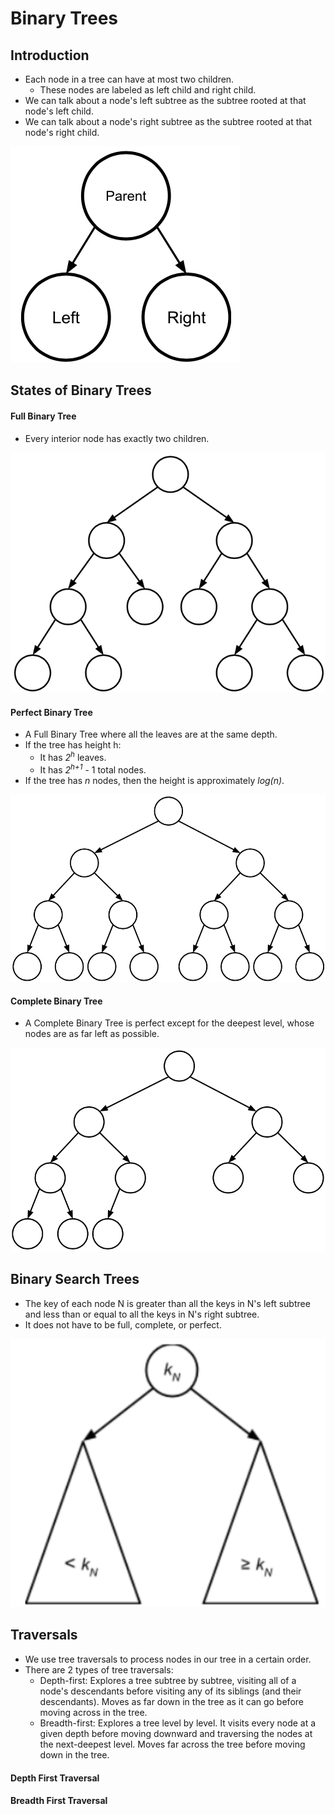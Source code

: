 # Binary Trees

## Introduction
- Each node in a tree can have at most two children.
    - These nodes are labeled as left child and right child.
- We can talk about a node's left subtree as the subtree rooted at that node's left child.
- We can talk about a node's right subtree as the subtree rooted at that node's right child.

![alt text](https://github.com/eyc94/Notes/blob/master/images/binary_tree.png "Image of Binary Tree")

## States of Binary Trees

#### Full Binary Tree
- Every interior node has exactly two children.

![alt text](https://github.com/eyc94/Notes/blob/master/images/full_binary_tree.png "Image of Full Binary Tree")

#### Perfect Binary Tree
- A Full Binary Tree where all the leaves are at the same depth.
- If the tree has height h:
    - It has *2<sup>h</sup>* leaves.
    - It has *2<sup>h+1</sup>* - 1 total nodes.
- If the tree has *n* nodes, then the height is approximately *log(n)*.

![alt text](https://github.com/eyc94/Notes/blob/master/images/perfect_binary_tree.png "Image of Perfect Binary Tree")

#### Complete Binary Tree
- A Complete Binary Tree is perfect except for the deepest level, whose nodes are as far left as possible.

![alt text](https://github.com/eyc94/Notes/blob/master/images/complete_binary_tree.png "Image of Complete Binary Tree")

## Binary Search Trees
- The key of each node N is greater than all the keys in N's left subtree and less than or equal to all the keys in N's right subtree.
- It does not have to be full, complete, or perfect.

![alt text](https://github.com/eyc94/Notes/blob/master/images/bst.png "Image of Binary Search Tree")

## Traversals
- We use tree traversals to process nodes in our tree in a certain order.
- There are 2 types of tree traversals:
    - Depth-first: Explores a tree subtree by subtree, visiting all of a node's descendants before visiting any of its siblings (and their descendants). Moves as far down in the tree as it can go before moving across in the tree.
    - Breadth-first: Explores a tree level by level. It visits every node at a given depth before moving downward and traversing the nodes at the next-deepest level. Moves far across the tree before moving down in the tree.

#### Depth First Traversal


#### Breadth First Traversal